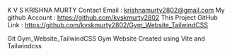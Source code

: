 K V S KRISHNA MURTY
Contact Email : krishnamurty2802@gmail.com
My github Account : https://github.com/kvskmurty2802
This Project GitHub Link : https://github.com/kvskmurty2802/Gym_Website_TailwindCSS

Git Gym_Website_TailwindCSS
Gym Website Created using Vite and Tailwindcss
